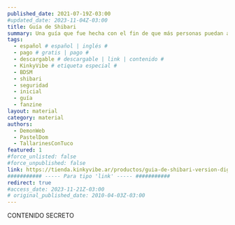 ```yaml
---
published_date: 2021-07-19Z-03:00
#updated_date: 2023-11-04Z-03:00
title: Guía de Shibari
summary: Una guía que fue hecha con el fin de que más personas puedan acceder a los cuidados y nociones básicas de las prácticas de restricción de cuerdas.
tags:
  - español # español | inglés #
  - pago # gratis | pago #
  - descargable # descargable | link | contenido #
  - KinkyVibe # etiqueta especial #
  - BDSM
  - shibari
  - seguridad
  - inicial
  - guía
  - fanzine
layout: material
category: material
authors:
  - DemonWeb
  - PastelDom
  - TallarinesConTuco
featured: 1
#force_unlisted: false
#force_unpublished: false
link: https://tienda.kinkyvibe.ar/productos/guia-de-shibari-version-digital/
########### ----- Para tipo 'link' ----- ###########
redirect: true
#access_date: 2023-11-21Z-03:00
# original_published_date: 2010-04-03Z-03:00
---
```


CONTENIDO SECRETO